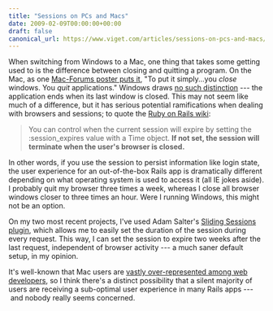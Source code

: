 ```yaml
---
title: "Sessions on PCs and Macs"
date: 2009-02-09T00:00:00+00:00
draft: false
canonical_url: https://www.viget.com/articles/sessions-on-pcs-and-macs/
---
```


When switching from Windows to a Mac, one thing that takes some getting
used to is the difference between closing and quitting a program. On the
Mac, as one [Mac-Forums poster puts
it](http://www.mac-forums.com/forums/switcher-hangout/99903-does-pushing-red-gel-button-really-close-application.html),
"To put it simply...you *close* windows. You *quit* applications."
Windows draws [no such
distinction](http://www.macobserver.com/article/2008/07/03.6.shtml#435860)
--- the application ends when its last window is closed. This may not
seem like much of a difference, but it has serious potential
ramifications when dealing with browsers and sessions; to quote the
[Ruby on Rails
wiki](http://wiki.rubyonrails.org/rails/pages/HowtoChangeSessionOptions):

> You can control when the current session will expire by setting the
> :session_expires value with a Time object. **If not set, the session
> will terminate when the user's browser is closed.**

In other words, if you use the session to persist information like login
state, the user experience for an out-of-the-box Rails app is
dramatically different depending on what operating system is used to
access it (all IE jokes aside). I probably quit my browser three times a
week, whereas I close all browser windows closer to three times an hour.
Were I running Windows, this might not be an option.

On my two most recent projects, I've used Adam Salter's [Sliding
Sessions
plugin](https://github.com/adamsalter/sliding_sessions/tree/master),
which allows me to easily set the duration of the session during every
request. This way, I can set the session to expire two weeks after the
last request, independent of browser activity --- a much saner default
setup, in my opinion.

It's well-known that Mac users are [vastly over-represented among web
developers](http://www.webdirections.org/the-state-of-the-web-2008/browsers-and-operating-systems/#operating-systems),
so I think there's a distinct possibility that a silent majority of
users are receiving a sub-optimal user experience in many Rails
apps --- and nobody really seems concerned.
